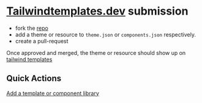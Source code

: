 # [Tailwindtemplates.dev](https://www.tailwindtemplates.dev) submission

- fork the [repo](https://github.com/sharu725/tailwindtemplates-api)
- add a theme or resource to `theme.json` or `components.json` respectively.
- create a pull-request

Once approved and merged, the theme or resource should show up on [tailwind templates](https://www.tailwindtemplates.dev)

## Quick Actions

[Add a template or component library](https://github.dev/sharu725/tailwindtemplates-api)
